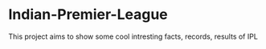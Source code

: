 # Indian-Premier-League
This project aims to show some cool intresting facts, records, results of IPL
